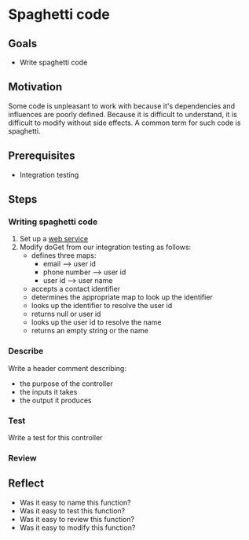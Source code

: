 # Spaghetti code

## Goals

* Write spaghetti code

## Motivation

Some code is unpleasant to work with because it's dependencies and influences are poorly defined. Because it is difficult to understand, it is difficult to modify without side effects. A common term for such code is spaghetti.

## Prerequisites

* Integration testing

## Steps

### Writing spaghetti code

1. Set up a [web service](../exercises/service.md)
2. Modify doGet from our integration testing as follows:
    * defines three maps:
    	* email --> user id
    	* phone number --> user id
    	* user id --> user name
    * accepts a contact identifier
    * determines the appropriate map to look up the identifier
    * looks up the identifier to resolve the user id
    * returns null or user id
    * looks up the user id to resolve the name
    * returns an empty string or the name

### Describe

Write a header comment describing:
* the purpose of the controller
* the inputs it takes
* the output it produces

### Test

Write a test for this controller

### Review

## Reflect

* Was it easy to name this function?
* Was it easy to test this function?
* Was it easy to review this function?
* Was it easy to modify this function?
